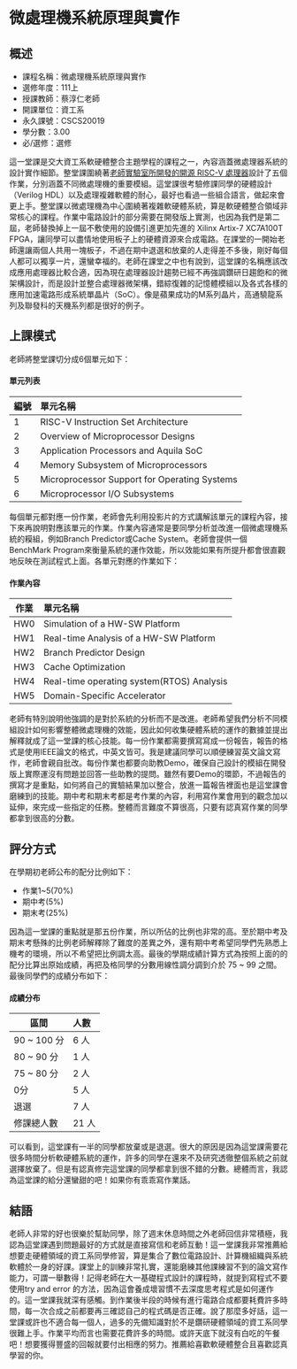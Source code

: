 # 微處理機系統原理與實作
## 概述
- 課程名稱：微處理機系統原理與實作
- 選修年度：111上
- 授課教師：蔡淳仁老師
- 開課單位：資工系 
- 永久課號：CSCS20019
- 學分數：3.00
- 必/選修：選修

這一堂課是交大資工系軟硬體整合主題學程的課程之一，內容涵蓋微處理器系統的設計實作細節。整堂課圍繞著[老師實驗室所開發的開源 RISC-V 處理器](https://github.com/eisl-nctu/aquila)設計了五個作業，分別涵蓋不同微處理機的重要模組。這堂課很考驗修課同學的硬體設計（Verilog HDL）以及處理複雜軟體的耐心，最好也看過一些組合語言，做起來會更上手。整堂課以微處理機為中心圍繞著複雜軟硬體系統，算是軟硬體整合領域非常核心的課程。作業中電路設計的部分需要在開發版上實測，也因為我們是第二屆，老師替換掉上一屆不敷使用的設備引進更加先進的 Xilinx Artix-7 XC7A100T FPGA，讓同學可以盡情地使用板子上的硬體資源來合成電路。在課堂的一開始老師還讓兩個人共用一塊板子，不過在期中退選和放棄的人走得差不多後，剛好每個人都可以獨享一片，還蠻幸福的。老師在課堂之中也有說到，這堂課的名稱應該改成應用處理器比較合適，因為現在處理器設計趨勢已經不再強調鑽研日趨飽和的微架構設計，而是設計並整合處理器微架構，錯綜復雜的記憶體模組以及各式各樣的應用加速電路形成系統單晶片（SoC）。像是蘋果成功的M系列晶片，高通驍龍系列及聯發科的天機系列都是很好的例子。

## 上課模式

老師將整堂課切分成6個單元如下：

#### 單元列表

編號 | 單元名稱
--------|:-----
1 |RISC-V Instruction Set Architecture
2 |Overview of Microprocessor Designs
3 |Application Processors and Aquila SoC
4 |Memory Subsystem of Microprocessors
5 |Microprocessor Support for Operating Systems
6 |Microprocessor I/O Subsystems

每個單元都對應一份作業，老師會先利用投影片的方式講解該單元的課程內容，接下來再說明對應該單元的作業。作業內容通常是要同學分析並改進一個微處理機系統的糢組，例如Branch Predictor或Cache System。老師會提供一個BenchMark Program來衡量系統的運作效能，所以效能如果有所提升都會很直觀地反映在測試程式上面。各單元對應的作業如下：

#### 作業內容

作業 | 單元名稱
--------|:-----
HW0 |Simulation of a HW-SW Platform
HW1 |Real-time Analysis of a HW-SW Platform
HW2 |Branch Predictor Design
HW3 |Cache Optimization
HW4 |Real-time operating system(RTOS) Analysis
HW5 |Domain-Specific Accelerator

老師有特別說明他強調的是對於系統的分析而不是改進。老師希望我們分析不同模組設計如何影響整體微處理機的效能，因此如何收集硬體系統的運作的數據並提出解釋就成了這一堂課的核心技能。每一份作業都需要撰寫寫成一份報告，報告的格式是使用IEEE論文的格式，中英文皆可。我是建議同學可以順便練習英文論文寫作，老師會親自批改。每份作業也都要向助教Demo，確保自己設計的模組在開發版上實際運沒有問題並回答一些助教的提問。雖然有要Demo的環節，不過報告的撰寫才是重點，如何將自己的實驗結果加以整合，放進一篇報告裡面也是這堂課會磨練到的技能。期中考和期末考都是考作業的內容，利用寫作業會用到的觀念加以延伸，來完成一些指定的任務。整體而言難度不算很高，只要有認真寫作業的同學都拿到很高的分數。


## 評分方式
在學期初老師公布的配分比例如下：

- 作業1~5(70%)
- 期中考(5%)
- 期末考(25%)

因為這一堂課的重點就是那五份作業，所以所佔的比例也非常的高。至於期中考及期末考懸殊的比例老師解釋除了難度的差異之外，還有期中考希望同學們先熟悉上機考的環境，所以不希望把比例調太高。最後的學期成績計算方式為按照上面的的配分比算出原始成績，再把及格同學的分數用線性調分調到介於 75 ~ 99 之間。最後同學們的成績分布如下：

#### 成績分布
   區間 | 人數
--------|:-----
90 ~ 100 分| 6 人
80 ~ 90 分| 1 人
75 ~ 80 分| 2 人
0分| 5 人
退選| 7 人
修課總人數| 21 人

可以看到，這堂課有一半的同學都放棄或是退選。很大的原因是因為這堂課需要花很多時間分析軟硬體系統的運作，許多的同學在還來不及研究透徹整個系統之前就選擇放棄了。但是有認真修完這堂課的同學都拿到很不錯的分數。總體而言，我認為這堂課的給分還蠻甜的吧！如果你有乖乖寫作業話。

## 結語
老師人非常的好也很樂於幫助同學，除了週末休息時間之外老師回信非常積極，我認為這堂課遇到問題最好的方式就是直接寫信和老師互動！這一堂課我非常推薦給想要走硬體領域的資工系同學修習，算是集合了數位電路設計、計算機組織與系統軟體於一身的好課。課堂上的訓練非常扎實，還能磨練其他課練習不到的論文寫作能力，可謂一舉數得！記得老師在大一基礎程式設計的課程時，就提到寫程式不要使用try and error 的方法，因為這會養成壞習慣不去深度思考程式是如何運作的。這一堂課我就深有感觸。到作業後半段的時候有進行電路合成都要耗費許多時間，每一次合成之前都要再三確認自己的程式碼是否正確。說了那麼多好話，這一堂課或許也不適合每一個人，過多的先備知識對於不是鑽研硬體領域的資工系同學很難上手。作業平均而言也需要花費許多的時間。或許天底下就沒有白吃的午餐吧！想要獲得豐盛的回報就要付出相應的努力。推薦給喜歡軟硬體整合且喜歡認真學習的你。